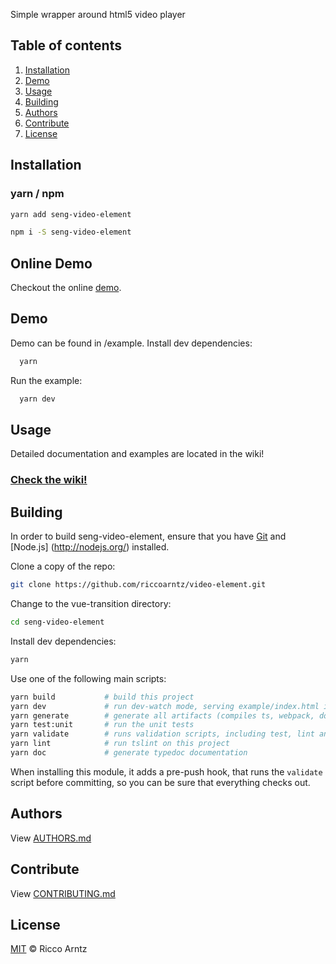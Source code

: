 Simple wrapper around html5 video player

## Table of contents

1. [Installation](#installation)
2. [Demo](#demo)
3. [Usage](#usage)
4. [Building](#building)
5. [Authors](#authors)
6. [Contribute](#contribute)
7. [License](#license)

## Installation
### yarn / npm

```sh
yarn add seng-video-element
```

```sh
npm i -S seng-video-element
```

## Online Demo
Checkout the online [demo](https://riccoarntz.github.io/video-element/example/).


## Demo
Demo can be found in /example.
Install dev dependencies:
```sh
  yarn
```
Run the example:
```sh
  yarn dev
```

## Usage
Detailed documentation and examples are located in the wiki!

### [Check the wiki!](https://github.com/riccoarntz/video-element/wiki)


## Building

In order to build seng-video-element, ensure that you have [Git](http://git-scm.com/downloads) and [Node.js]
(http://nodejs.org/) installed.

Clone a copy of the repo:
```sh
git clone https://github.com/riccoarntz/video-element.git
```

Change to the vue-transition directory:
```sh
cd seng-video-element
```

Install dev dependencies:
```sh
yarn
```

Use one of the following main scripts:
```sh
yarn build           # build this project
yarn dev             # run dev-watch mode, serving example/index.html in the browser
yarn generate        # generate all artifacts (compiles ts, webpack, docs and coverage)
yarn test:unit       # run the unit tests
yarn validate        # runs validation scripts, including test, lint and coverage check
yarn lint            # run tslint on this project
yarn doc             # generate typedoc documentation
```

When installing this module, it adds a pre-push hook, that runs the `validate`
script before committing, so you can be sure that everything checks out.


## Authors
View [AUTHORS.md](./AUTHORS.md)

## Contribute
View [CONTRIBUTING.md](./CONTRIBUTING.md)

## License
[MIT](./LICENSE) © Ricco Arntz
